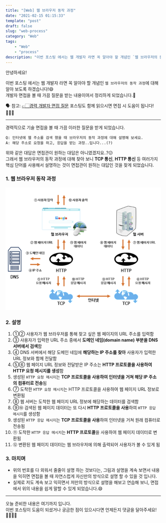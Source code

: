 ```yaml
---
title: "[Web] 웹 브라우저 동작 과정"
date: "2021-02-15 01:15:33"
template: "post"
draft: false
slug: "web-process"
category: "Web"
tags:
    - "Web"
    - "process"
description: "이번 포스팅 에서는 웹 개발자 라면 꼭 알아야 할 개념인 `웹 브라우저의 동작 과정`에 대해 알아 보도록 하겠습니다!😄"
---
```


안녕하세요!

이번 포스팅 에서는 웹 개발자 라면 꼭 알아야 할 개념인 `웹 브라우저의 동작 과정`에 대해 알아 보도록 하겠습니다!😄  
개발자 면접을 볼 때 가끔 질문을 받는 내용이여서 정리하게 되었습니다.📙  

🗣 참고: [👉🏻경력 개발자 면접 질문](https://shinsangeun.github.io/posts/interview/job-Interview) 포스팅도 함께 읽으시면 면접 시 도움이 됩니다!🙆🏻‍♀️

-----

경력직으로 기술 면접을 볼 때 가끔 이러한 질문을 받게 되었습니다.
 
```
Q: 인터넷에 웹 주소를 검색 했을 때 브라우저의 동작 과정에 대해 설명해 보세요.
A: 해당 주소로 요청을 하고, 응답을 받는 과정..입니다...(?)
```

위와 같은 대답은 면접관이 원하는 대답은 아니였겠지요..?😕    
그래서 웹 브라우저의 동작 과정에 대해 찾아 보니 **TCP 통신**, **HTTP 통신** 등 여러가지 핵심 단어를 사용해서 설명하는 것이 면접관이 원하는 대답인 것을 찾게 되었습니다.

### 1. 웹 브라우저 동작 과정
![process](../../../static/assets/images/web/web-process.png)


### 2. 설명
1. ①② 사용자가 웹 브라우저를 통해 찾고 싶은 웹 페이지의 URL 주소를 입력함
2. ③ 사용자가 입력한 URL 주소 중에서 **도메인 네임(domain name) 부분을 DNS 서버에서 검색**함
3. ④ DNS 서버에서 해당 도메인 네임에 **해당하는 IP 주소를 찾아** 사용자가 입력한 URL 정보와 함께 전달함
4. ⑤⑥ 웹 페이지 URL 정보와 전달받은 IP 주소는 **HTTP 프로토콜을 사용하여 HTTP 요청 메시지를 생성**함
5. 생성된 `HTTP 요청 메시지`는 **TCP 프로토콜을 사용하여 인터넷을 거쳐 해당 IP 주소의 컴퓨터로 전송**됨
6. ⑦ 도착한 `HTTP 요청 메시지`는 HTTP 프로토콜을 사용하여 웹 페이지 URL 정보로 변환됨
7. ⑧ 웹 서버는 도착한 웹 페이지 URL 정보에 해당하는 데이터를 검색함
8. ⑨⑩ 검색된 웹 페이지 데이터는 또 다시 **HTTP 프로토콜을 사용**하여 `HTTP 응답 메시지`를 생성함
9. 생성된 `HTTP 응답 메시지`는 **TCP 프로토콜을 사용**하여 인터넷을 거쳐 원래 컴퓨터로 전송됨
10. ⑪ 도착한 `HTTP 응답 메시지`는 **HTTP 프로토콜**을 사용하여 웹 페이지 데이터로 변환됨
11. ⑫ 변환된 웹 페이지 데이터는 웹 브라우저에 의해 출력되어 사용자가 볼 수 있게 됨


### 3. 마치며
- 위의 번호를 다 외워서 줄줄이 설명 하는 것보다는, 그림과 설명을 계속 보면서 내용을 익히면 면접을 볼 때 자연스럽게 자신만의 방식으로 설명 할 수 있을 것 입니다.
- 실제로 저도 계속 보고 익히면서 저만의 방식으로 설명을 해보고 연습해 보니, 면접에서 위의 내용을 쉽게 말할 수 있게 되었습니다.😄

-----

오늘 준비한 내용은 여기까지 입니다.  
이번 포스팅이 도움이 되셨거나 궁금한 점이 있으시다면 언제든지 댓글을 달아주세요!🙋🏻‍♀️✨    
 